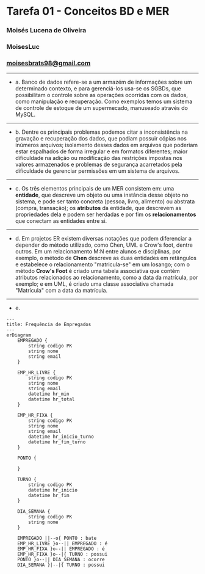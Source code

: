 # Tarefa 01 - Conceitos BD e MER
### Moisés Lucena de Oliveira 
### MoisesLuc 
### moisesbrats98@gmail.com
---
* a. Banco de dados refere-se a um armazém de informações sobre um determinado contexto, e para gerenciá-los usa-se os SGBDs, que possibilitam o controle sobre as operações ocorridas com os dados, como manipulação e recuperação. Como exemplos temos um sistema de controle de estoque de um supermecado, manuseado através do MySQL.
---
* b. Dentre os principais problemas podemos citar a inconsistência na gravação e recuperação dos dados, que podiam possuir cópias nos inúmeros arquivos; isolamento desses dados em arquivos que poderiam estar espalhados de forma irregular e em formatos diferentes; maior dificuldade na adição ou modificação das restrições impostas nos valores armazenados e problemas de segurança acarretados pela dificuldade de gerenciar permissões em um sistema de arquivos.
---
* c. Os três elementos principais de um MER consistem em: uma **entidade**, que descreve um objeto ou uma instância desse objeto no sistema, e pode ser tanto concreta (pessoa, livro, alimento) ou abstrata (compra, transação); os **atributos** da entidade, que descrevem as propriedades dela e podem ser herdadas e por fim os **relacionamentos** que conectam as entidades entre si.
---
* d. Em projetos ER existem diversas notações que podem diferenciar a depender do método utilizado, como Chen, UML e Crow's foot, dentre outros. Em um relacionamento M:N entre alunos e disciplinas, por exemplo, o método de **Chen** descreve as duas entidades em retângulos e estabelece o relacionamento "matricula-se" em um losango; com o método **Crow's Foot** é criado uma tabela associativa que contém atributos relacionados ao relacionamento, como a data da matrícula, por exemplo; e em UML, é criado uma classe associativa chamada "Matrícula" com a data da matrícula.
---
* e. 
```mermaid
---
title: Frequência de Empregados
---
erDiagram
    EMPREGADO {
        string codigo PK
        string nome
        string email
    }
    
    EMP_HR_LIVRE {
        string codigo PK
        string nome
        string email
        datetime hr_min
        datetime hr_total
    }
    
    EMP_HR_FIXA {
        string codigo PK
        string nome
        string email
        datetime hr_inicio_turno
        datetime hr_fim_turno
    }

    PONTO {

    }

    TURNO {
        string codigo PK
        datetime hr_inicio
        datetime hr_fim
    }

    DIA_SEMANA {
        string codigo PK
        string nome
    }

    EMPREGADO ||--o{ PONTO : bate
    EMP_HR_LIVRE }o--|| EMPREGADO : é
    EMP_HR_FIXA }o--|| EMPREGADO : é
    EMP_HR_FIXA }o--|{ TURNO : possui
    PONTO }o--|| DIA_SEMANA : ocorre
    DIA_SEMANA }|--|{ TURNO : possui
```
